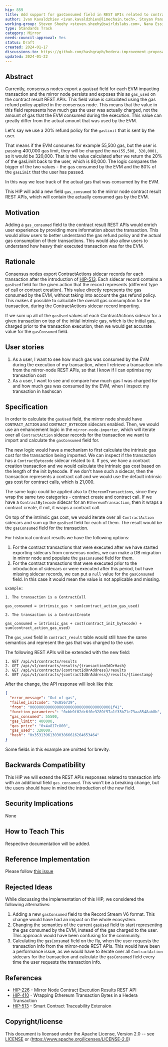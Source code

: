 ```yaml
---
hip: 859
title: Add support for gasConsumed field in REST APIs related to contract results
author: Ivan Kavaldzhiev <ivan.kavaldzhiev@limechain.tech>, Stoyan Panayotov <stoyan.panayotov@limechain.tech>
working-group: Steven Sheehy <steven.sheehy@swirldslabs.com>, Nana Essilfie-Conduah <nana@swirldslabs.com>, Danno Ferrin <danno.ferrin@swirldslabs.com>, David Bakin <david.bakin@swirldslabs.com>
type: Standards Track
category: Mirror
needs-council-approval: Yes
status: Draft
created: 2024-01-17
discussions-to: https://github.com/hashgraph/hedera-improvement-proposal/discussions/860
updated: 2024-01-22
---
```


## Abstract

Currently, consensus nodes export a `gasUsed` field for each EVM impacting transaction and the mirror node persists and exposes this as `gas_used` on the contract result REST APIs. This field value is calculated using the gas refund policy applied in the consensus node.
This means that the value in this field represents how much gas the user was actually charged, not the amount of gas that the EVM consumed during the execution. This value can greatly differ from the actual amount that was used by the EVM. 

Let's say we use a 20% refund policy for the `gasLimit` that is sent by the user.

That means if the EVM consumes for example 55,500 gas, but the user is passing 400,000 gas limit, they will be charged the `max(55,500, 320,000)`, so it would be 320,000. That is the value calculated after we return the 20% of the gasLimit back to the user, which is 80,000.
The logic compares the bigger of the two values - the gas consumed by the EVM and the 80% of the `gasLimit` that the user has passed.

In this way we lose track of the actual gas that was consumed by the EVM.

This HIP will add a new field `gas_consumed` to the mirror node contract result REST APIs, which will contain the actually consumed gas by the EVM.

## Motivation

Adding a `gas_consumed` field to the contract result REST APIs would enrich user experience by providing more information about the transaction. 
This would allow users to better understand the gas refund policy and the actual gas consumption of their transactions. This would also allow users to understand how heavy their executed transaction was for the EVM.

## Rationale

Consensus nodes export ContractActions sidecar records for each transaction after the introduction of [HIP-513](./hip-513.md). Each sidecar record contains a `gasUsed` field for the given action that the record represents (different type of call or contract creation).
This value directly represents the gas consumed by the EVM, without taking into account the gas refund policy. This makes it possible to calculate the overall gas consumption for the transaction, during the ContractActions sidecar record importing.  

If we sum up all of the `gasUsed` values of each ContractActions sidecar for a given transaction on top of the initial intrinsic gas, which is the initial gas, charged prior to the transaction execution, then we would get accurate value for the `gasConsumed` field.

## User stories

1. As a user, I want to see how much gas was consumed by the EVM during the execution of my transaction, when I retrieve a transaction info from the mirror-node REST APIs, so that I know if I can optimise my transaction cost
2. As a user, I want to see and compare how much gas I was charged for and how much gas was consumed by the EVM, when I inspect my transaction in hashscan

## Specification

In order to calculate the `gasUsed` field, the mirror node should have `CONTRACT_ACTION` and `CONTRACT_BYTECODE` sidecars enabled. Then, we would use an enhancement logic in the `mirror-node-importer`,
which will iterate over all `ContractAction` sidecar records for the transaction we want to import and calculate the `gasConsumed` field for.

The new logic would have a mechanism to first calculate the intrinsic gas cost for the transaction being imported. We can inspect if the transaction has a `ContractBytecode` sidecar
related to it. If yes, we have a contract creation transaction and we would calculate the intrinsic gas cost based on the length of the init bytecode. If we don't have such a sidecar,
then the transaction represents a contract call and we would use the default intrinsic gas cost for contract calls, which is 21,000.

The same logic could be applied also to `EthereumTransactions`, since they wrap the same two categories - contract create and contract call. If we have a `ContractBytecode` sidecar for an `EthereumTransaction`, then it wraps a contract create,
if not, it wraps a contract call.

On top of the intrinsic gas cost, we would iterate over all `ContractAction`
sidecars and sum up the `gasUsed` field for each of them. The result would be the `gasConsumed` field for the transaction.

For historical contract results we have the following options:

1. For the contract transactions that were executed after we have started exporting sidecars from consensus nodes, we can make a DB migration in mirror node and populate the `gasConsumed` field for them.
2. For the contract transactions that were executed prior to the introduction of sidecars or were executed after this period, but have missing sidecar records, we can put a `null` value for the `gasConsumed` field. In this case it would mean the value is not applicable and missing.

```
Example:

1. The transaction is a ContractCall

gas_consumed = intrinsic_gas + sum(contract_action_gas_used)

2. The transaction is a ContractCreate

gas_consumed = intrinsic_gas + cost(contract_init_bytecode) + sum(contract_action_gas_used)
```

The `gas_used` field in `contract_result` table would still have the same semantics and represent the gas that was charged to the user.

The following REST APIs will be extended with the new field:

```
1. GET /api/v1/contracts/results
2. GET /api/v1/contracts/results/{transactionIdOrHash}
3. GET /api/v1/contracts/{contractIdOrAddress}/results 
4. GET /api/v1/contracts/{contractIdOrAddress}/results/{timestamp}
```

After the change, the API response will look like this:

```json
{
  "error_message": "Out of gas",
  "failed_initcode": "0x856739",
  "from": "0000000000000000000000000000000000001f41",
  "function_parameters": "0xbb9f02dc6f0e3289f57a1f33b71c73aa8548ab8b",
  "gas_consumed": 55500,
  "gas_limit": 400000,
  "gas_price": "0x4a817c800",
  "gas_used": 320000,
  "hash": "0x3531396130303866616264653464"
}
```

Some fields in this example are omitted for brevity.


## Backwards Compatibility

This HIP we will extend the REST APIs responses related to transaction info with an additional field `gas_consumed`. This won't be a breaking change, but the users should have in mind the introduction of the new field.

## Security Implications

None

## How to Teach This

Respective documentation will be added.

## Reference Implementation

Please follow [this issue](https://github.com/hashgraph/hedera-mirror-node/issues/7543)

## Rejected Ideas

While discussing the implementation of this HIP, we considered the following alternatives:

1. Adding a new `gasConsumed` field to the Record Stream V6 format. This change would have had an impact on the whole ecosystem.
2. Changing the semantics of the current `gasUsed` field to start representing the gas consumed by the EVM, instead of the gas charged to the user. This approach would have been confusing for the community.
3. Calculating the `gasConsumed` field on the fly, when the user requests the transaction info from the mirror-node REST APIs. This would have been a performance issue, as we would have to iterate over all `ContractAction` sidecars for the transaction and calculate the `gasConsumed` field every time the user requests the transaction info.

## References

- [HIP-226](https://hips.hedera.com/hip/hip-226) - Mirror Node Contract Execution Results REST API
- [HIP-410](https://hips.hedera.com/hip/hip-410) - Wrapping Ethereum Transaction Bytes in a Hedera Transaction
- [HIP-513](https://hips.hedera.com/hip/hip-513) - Smart Contract Traceability Extension

## Copyright/license

This document is licensed under the Apache License, Version 2.0 -- see [LICENSE](../LICENSE) or (https://www.apache.org/licenses/LICENSE-2.0)
